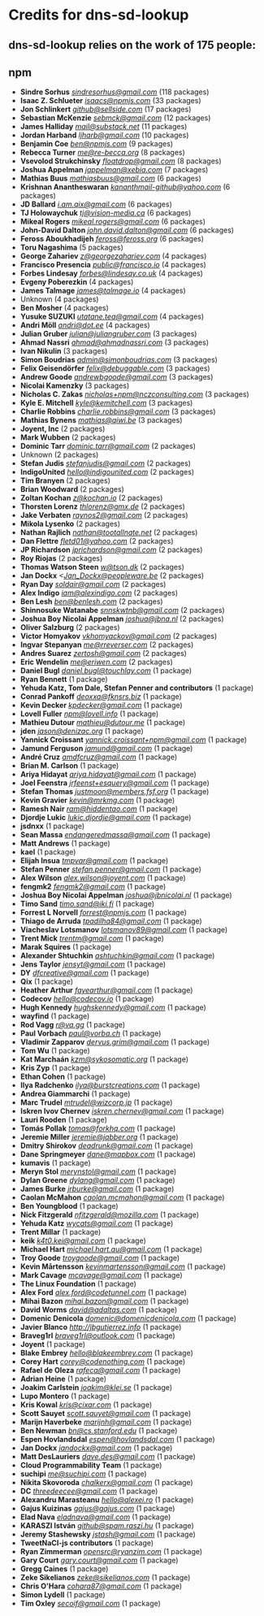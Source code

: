 # Credits for dns-sd-lookup
## dns-sd-lookup relies on the work of 175 people:


## npm

- **Sindre Sorhus** *sindresorhus@gmail.com* (118 packages)
- **Isaac Z. Schlueter** *isaacs@npmjs.com* (33 packages)
- **Jon Schlinkert** *github@sellside.com* (17 packages)
- **Sebastian McKenzie** *sebmck@gmail.com* (12 packages)
- **James Halliday** *mail@substack.net* (11 packages)
- **Jordan Harband** *ljharb@gmail.com* (10 packages)
- **Benjamin Coe** *ben@npmjs.com* (9 packages)
- **Rebecca Turner** *me@re-becca.org* (8 packages)
- **Vsevolod Strukchinsky** *floatdrop@gmail.com* (8 packages)
- **Joshua Appelman** *jappelman@xebia.com* (7 packages)
- **Mathias Buus** *mathiasbuus@gmail.com* (6 packages)
- **Krishnan Anantheswaran** *kananthmail-github@yahoo.com* (6 packages)
- **JD Ballard** *i.am.qix@gmail.com* (6 packages)
- **TJ Holowaychuk** *tj@vision-media.ca* (6 packages)
- **Mikeal Rogers** *mikeal.rogers@gmail.com* (6 packages)
- **John-David Dalton** *john.david.dalton@gmail.com* (6 packages)
- **Feross Aboukhadijeh** *feross@feross.org* (6 packages)
- **Toru Nagashima** (5 packages)
- **George Zahariev** *z@georgezahariev.com* (4 packages)
- **Francisco Presencia** *public@francisco.io* (4 packages)
- **Forbes Lindesay** *forbes@lindesay.co.uk* (4 packages)
- **Evgeny Poberezkin** (4 packages)
- **James Talmage** *james@talmage.io* (4 packages)
- Unknown (4 packages)
- **Ben Mosher** (4 packages)
- **Yusuke SUZUKI** *utatane.tea@gmail.com* (4 packages)
- **Andri Möll** *andri@dot.ee* (4 packages)
- **Julian Gruber** *julian@juliangruber.com* (3 packages)
- **Ahmad Nassri** *ahmad@ahmadnassri.com* (3 packages)
- **Ivan Nikulin** (3 packages)
- **Simon Boudrias** *admin@simonboudrias.com* (3 packages)
- **Felix Geisendörfer** *felix@debuggable.com* (3 packages)
- **Andrew Goode** *andrewbgoode@gmail.com* (3 packages)
- **Nicolai Kamenzky** (3 packages)
- **Nicholas C. Zakas** *nicholas+npm@nczconsulting.com* (3 packages)
- **Kyle E. Mitchell** *kyle@kemitchell.com* (3 packages)
- **Charlie Robbins** *charlie.robbins@gmail.com* (3 packages)
- **Mathias Bynens** *mathias@qiwi.be* (3 packages)
- **Joyent, Inc** (2 packages)
- **Mark Wubben** (2 packages)
- **Dominic Tarr** *dominic.tarr@gmail.com* (2 packages)
- Unknown (2 packages)
- **Stefan Judis** *stefanjudis@gmail.com* (2 packages)
- **IndigoUnited** *hello@indigounited.com* (2 packages)
- **Tim Branyen** (2 packages)
- **Brian Woodward** (2 packages)
- **Zoltan Kochan** *z@kochan.io* (2 packages)
- **Thorsten Lorenz** *thlorenz@gmx.de* (2 packages)
- **Jake Verbaten** *raynos2@gmail.com* (2 packages)
- **Mikola Lysenko** (2 packages)
- **Nathan Rajlich** *nathan@tootallnate.net* (2 packages)
- **Dan Flettre** *fletd01@yahoo.com* (2 packages)
- **JP Richardson** *jprichardson@gmail.com* (2 packages)
- **Roy Riojas** (2 packages)
- **Thomas Watson Steen** *w@tson.dk* (2 packages)
- **Jan Dockx** *<Jan_Dockx@peopleware.be* (2 packages)
- **Ryan Day** *soldair@gmail.com* (2 packages)
- **Alex Indigo** *iam@alexindigo.com* (2 packages)
- **Ben Lesh** *ben@benlesh.com* (2 packages)
- **Shinnosuke Watanabe** *snnskwtnb@gmail.com* (2 packages)
- **Joshua Boy Nicolai Appelman** *joshua@jbna.nl* (2 packages)
- **Oliver Salzburg** (2 packages)
- **Victor Homyakov** *vkhomyackov@gmail.com* (2 packages)
- **Ingvar Stepanyan** *me@rreverser.com* (2 packages)
- **Andres Suarez** *zertosh@gmail.com* (2 packages)
- **Eric Wendelin** *me@eriwen.com* (2 packages)
- **Daniel Bugl** *daniel.bugl@touchlay.com* (1 package)
- **Ryan Bennett** (1 package)
- **Yehuda Katz, Tom Dale, Stefan Penner and contributors** (1 package)
- **Conrad Pankoff** *deoxxa@fknsrs.biz* (1 package)
- **Kevin Decker** *kpdecker@gmail.com* (1 package)
- **Lovell Fuller** *npm@lovell.info* (1 package)
- **Mathieu Dutour** *mathieu@dutour.me* (1 package)
- **jden** *jason@denizac.org* (1 package)
- **Yannick Croissant** *yannick.croissant+npm@gmail.com* (1 package)
- **Jamund Ferguson** *jamund@gmail.com* (1 package)
- **André Cruz** *amdfcruz@gmail.com* (1 package)
- **Brian M. Carlson** (1 package)
- **Ariya Hidayat** *ariya.hidayat@gmail.com* (1 package)
- **Joel Feenstra** *jrfeenst+esquery@gmail.com* (1 package)
- **Stefan Thomas** *justmoon@members.fsf.org* (1 package)
- **Kevin Gravier** *kevin@mrkmg.com* (1 package)
- **Ramesh Nair** *ram@hiddentao.com* (1 package)
- **Djordje Lukic** *lukic.djordje@gmail.com* (1 package)
- **jsdnxx** (1 package)
- **Sean Massa** *endangeredmassa@gmail.com* (1 package)
- **Matt Andrews** (1 package)
- **kael** (1 package)
- **Elijah Insua** *tmpvar@gmail.com* (1 package)
- **Stefan Penner** *stefan.penner@gmail.com* (1 package)
- **Alex Wilson** *alex.wilson@joyent.com* (1 package)
- **fengmk2** *fengmk2@gmail.com* (1 package)
- **Joshua Boy Nicolai Appelman** *joshua@jbnicolai.nl* (1 package)
- **Timo Sand** *timo.sand@iki.fi* (1 package)
- **Forrest L Norvell** *forrest@npmjs.com* (1 package)
- **Thiago de Arruda** *tpadilha84@gmail.com* (1 package)
- **Viacheslav Lotsmanov** *lotsmanov89@gmail.com* (1 package)
- **Trent Mick** *trentm@gmail.com* (1 package)
- **Marak Squires** (1 package)
- **Alexander Shtuchkin** *ashtuchkin@gmail.com* (1 package)
- **Jens Taylor** *jensyt@gmail.com* (1 package)
- **DY** *dfcreative@gmail.com* (1 package)
- **Qix** (1 package)
- **Heather Arthur** *fayearthur@gmail.com* (1 package)
- **Codecov** *hello@codecov.io* (1 package)
- **Hugh Kennedy** *hughskennedy@gmail.com* (1 package)
- **wayfind** (1 package)
- **Rod Vagg** *r@va.gg* (1 package)
- **Paul Vorbach** *paul@vorba.ch* (1 package)
- **Vladimir Zapparov** *dervus.grim@gmail.com* (1 package)
- **Tom Wu** (1 package)
- **Kat Marchaán** *kzm@sykosomatic.org* (1 package)
- **Kris Zyp** (1 package)
- **Ethan Cohen** (1 package)
- **Ilya Radchenko** *ilya@burstcreations.com* (1 package)
- **Andrea Giammarchi** (1 package)
- **Marc Trudel** *mtrudel@wizcorp.jp* (1 package)
- **Iskren Ivov Chernev** *iskren.chernev@gmail.com* (1 package)
- **Lauri Rooden** (1 package)
- **Tomás Pollak** *tomas@forkhq.com* (1 package)
- **Jeremie Miller** *jeremie@jabber.org* (1 package)
- **Dmitry Shirokov** *deadrunk@gmail.com* (1 package)
- **Dane Springmeyer** *dane@mapbox.com* (1 package)
- **kumavis** (1 package)
- **Meryn Stol** *merynstol@gmail.com* (1 package)
- **Dylan Greene** *dylang@gmail.com* (1 package)
- **James Burke** *jrburke@gmail.com* (1 package)
- **Caolan McMahon** *caolan.mcmahon@gmail.com* (1 package)
- **Ben Youngblood** (1 package)
- **Nick Fitzgerald** *nfitzgerald@mozilla.com* (1 package)
- **Yehuda Katz** *wycats@gmail.com* (1 package)
- **Trent Millar** (1 package)
- **keik** *k4t0.kei@gmail.com* (1 package)
- **Michael Hart** *michael.hart.au@gmail.com* (1 package)
- **Troy Goode** *troygoode@gmail.com* (1 package)
- **Kevin Mårtensson** *kevinmartensson@gmail.com* (1 package)
- **Mark Cavage** *mcavage@gmail.com* (1 package)
- **The Linux Foundation** (1 package)
- **Alex Ford** *alex.ford@codetunnel.com* (1 package)
- **Mihai Bazon** *mihai.bazon@gmail.com* (1 package)
- **David Worms** *david@adaltas.com* (1 package)
- **Domenic Denicola** *domenic@domenicdenicola.com* (1 package)
- **Javier Blanco** *http://jbgutierrez.info* (1 package)
- **Braveg1rl** *braveg1rl@outlook.com* (1 package)
- **Joyent** (1 package)
- **Blake Embrey** *hello@blakeembrey.com* (1 package)
- **Corey Hart** *corey@codenothing.com* (1 package)
- **Rafael de Oleza** *rafeca@gmail.com* (1 package)
- **Adrian Heine** (1 package)
- **Joakim Carlstein** *joakim@klei.se* (1 package)
- **Lupo Montero** (1 package)
- **Kris Kowal** *kris@cixar.com* (1 package)
- **Scott Sauyet** *scott.sauyet@gmail.com* (1 package)
- **Marijn Haverbeke** *marijnh@gmail.com* (1 package)
- **Ben Newman** *bn@cs.stanford.edu* (1 package)
- **Espen Hovlandsdal** *espen@hovlandsdal.com* (1 package)
- **Jan Dockx** *jandockx@gmail.com* (1 package)
- **Matt DesLauriers** *dave.des@gmail.com* (1 package)
- **Cloud Programmability Team** (1 package)
- **suchipi** *me@suchipi.com* (1 package)
- **Nikita Skovoroda** *chalkerx@gmail.com* (1 package)
- **DC** *threedeecee@gmail.com* (1 package)
- **Alexandru Marasteanu** *hello@alexei.ro* (1 package)
- **Gajus Kuizinas** *gajus@gajus.com* (1 package)
- **Elad Nava** *eladnava@gmail.com* (1 package)
- **KARASZI István** *github@spam.raszi.hu* (1 package)
- **Jeremy Stashewsky** *jstash@gmail.com* (1 package)
- **TweetNaCl-js contributors** (1 package)
- **Ryan Zimmerman** *opensrc@ryanzim.com* (1 package)
- **Gary Court** *gary.court@gmail.com* (1 package)
- **Gregg Caines** (1 package)
- **Zeke Sikelianos** *zeke@sikelianos.com* (1 package)
- **Chris O'Hara** *cohara87@gmail.com* (1 package)
- **Simon Lydell** (1 package)
- **Tim Oxley** *secoif@gmail.com* (1 package)

